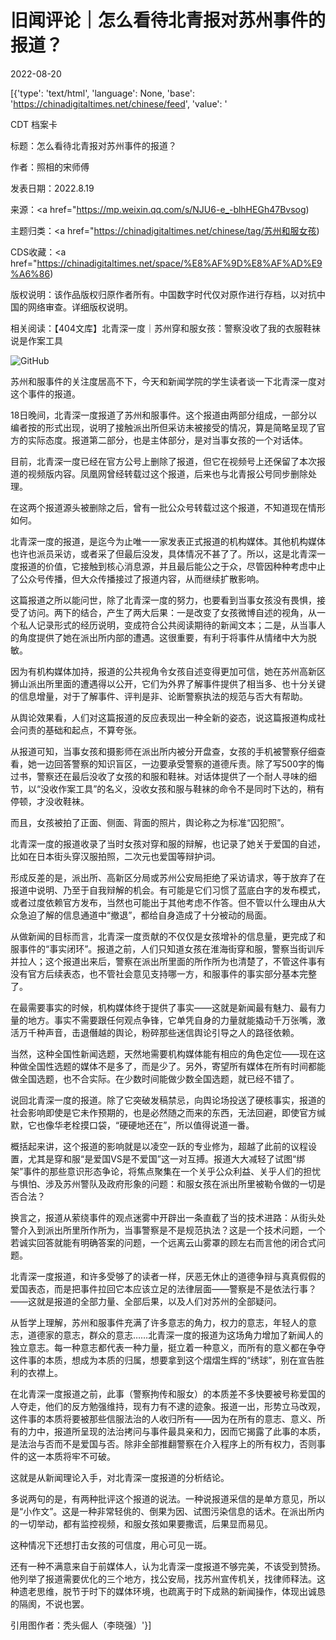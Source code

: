 # 旧闻评论｜怎么看待北青报对苏州事件的报道？

2022-08-20

[{'type': 'text/html', 'language': None, 'base': 'https://chinadigitaltimes.net/chinese/feed', 'value': '

CDT 档案卡

标题：怎么看待北青报对苏州事件的报道？

作者：照相的宋师傅

发表日期：2022.8.19

来源：<a href="https://mp.weixin.qq.com/s/NJU6-e_-blhHEGh47Bvsog)

主题归类：<a href="https://chinadigitaltimes.net/chinese/tag/苏州和服女孩)

CDS收藏：<a href="https://chinadigitaltimes.net/space/%E8%AF%9D%E8%AF%AD%E9%A6%86)

版权说明：该作品版权归原作者所有。中国数字时代仅对原作进行存档，以对抗中国的网络审查。详细版权说明。





相关阅读：【404文库】北青深一度｜苏州穿和服女孩：警察没收了我的衣服鞋袜 说是作案工具

![GitHub](https://chinadigitaltimes.net/chinese/files/2022/08/image-1661001857113.png)

苏州和服事件的关注度居高不下，今天和新闻学院的学生读者谈一下北青深一度对这个事件的报道。

18日晚间，北青深一度报道了苏州和服事件。这个报道由两部分组成，一部分以编者按的形式出现，说明了接触派出所但采访未被接受的情况，算是简略呈现了官方的实际态度。报道第二部分，也是主体部分，是对当事女孩的一个对话体。

目前，北青深一度已经在官方公号上删除了报道，但它在视频号上还保留了本次报道的视频版内容。凤凰网曾经转载过这个报道，后来也与北青报公号同步删除处理。

在这两个报道源头被删除之后，曾有一批公众号转载过这个报道，不知道现在情形如何。

北青深一度的报道，是迄今为止唯一一家发表正式报道的机构媒体。其他机构媒体也许也派员采访，或者采了但最后没发，具体情况不甚了了。所以，这是北青深一度报道的价值，它接触到核心消息源，并且最后能公之于众，尽管因种种考虑中止了公众号传播，但大众传播接过了报道内容，从而继续扩散影响。

这篇报道之所以能问世，除了北青深一度的努力，也要看到当事女孩没有畏惧，接受了访问。两下的结合，产生了两大后果：一是改变了女孩微博自述的视角，从一个私人记录形式的经历说明，变成符合公共阅读期待的新闻文本；二是，从当事人的角度提供了她在派出所内部的遭遇。这很重要，有利于将事件从情绪中大为脱敏。

因为有机构媒体加持，报道的公共视角令女孩自述变得更加可信，她在苏州高新区狮山派出所里面的遭遇得以公开，它们为外界了解事件提供了相当多、也十分关键的信息增量，对于了解事件、评判是非、论断警察执法的规范与否大有帮助。

从舆论效果看，人们对这篇报道的反应表现出一种全新的姿态，说这篇报道构成社会问责的基础和起点，不算夸张。

从报道可知，当事女孩和摄影师在派出所内被分开盘查，女孩的手机被警察仔细查看，她一边回答警察的知识盲区，一边要承受警察的道德斥责。除了写500字的悔过书，警察还在最后没收了女孩的和服和鞋袜。对话体提供了一个耐人寻味的细节，以“没收作案工具”的名义，没收女孩和服与鞋袜的命令不是同时下达的，稍有停顿，才没收鞋袜。

而且，女孩被拍了正面、侧面、背面的照片，舆论称之为标准“囚犯照”。

北青深一度的报道收录了当时女孩对穿和服的辩解，也记录了她关于爱国的自述，比如在日本街头穿汉服拍照，二次元也爱国等辩护词。

形成反差的是，派出所、高新区分局或苏州公安局拒绝了采访请求，等于放弃了在报道中说明、乃至于自我辩解的机会。有可能是它们习惯了蓝底白字的发布模式，或者过度依赖官方发布，当然也可能出于其他考虑不作答。但不管以什么理由从大众急迫了解的信息通道中“撤退”，都给自身造成了十分被动的局面。

从做新闻的目标而言，北青深一度贡献的不仅仅是女孩增补的信息量，更完成了和服事件的“事实闭环”。报道之前，人们只知道女孩在淮海街穿和服，警察当街训斥并拉人；这个报道出来后，警察在派出所里面的所作所为也清楚了，不管这件事有没有官方后续表态，也不管社会意见支持哪一方，和服事件的事实部分基本完整了。

在最需要事实的时候，机构媒体终于提供了事实——这就是新闻最有魅力、最有力量的地方。事实不需要跟任何观点争锋，它单凭自身的力量就能撬动千万张嘴，激活万千种声音，击退僭越的舆论，粉碎那些迷信舆论引导之人的路径依赖。

当然，这种全国性新闻选题，天然地需要机构媒体能有相应的角色定位——现在这种做全国性选题的媒体不是多了，而是少了。另外，寄望所有媒体在所有时间都能做全国选题，也不合实际。在少数时间能做少数全国选题，就已经不错了。

说回北青深一度的报道。除了它突破发稿禁忌，向舆论场投送了硬核事实，报道的社会影响即使是它未作预期的，也是必然随之而来的东西，无法回避，即使官方缄默，它也像华老栓摸口袋，“硬硬地还在”，所以值得说道一番。

概括起来讲，这个报道的影响就是以凌空一跃的专业修为，超越了此前的议程设置，尤其是穿和服“是爱国VS是不爱国”这一对互搏。报道大大减轻了试图“绑架”事件的那些意识形态争论，将焦点聚集在一个关乎公众利益、关乎人们的担忧与惧怕、涉及苏州警队及政府形象的问题：和服女孩在派出所里被勒令做的一切是否合法？

换言之，报道从萦绕事件的观点迷雾中开辟出一条直截了当的技术进路：从街头处警介入到派出所里所作所为，当事警察是不是规范执法？这是一个技术问题，一个若诚实回答就能有明确答案的问题，一个远离云山雾罩的顾左右而言他的闭合式问题。

北青深一度报道，和许多受够了的读者一样，厌恶无休止的道德争辩与真真假假的爱国表态，而是把事件拉回它本应该立足的法律层面——警察是不是依法行事？——这就是报道的全部力量、全部后果，以及人们对苏州的全部疑问。

从哲学上理解，苏州和服事件充满了许多意志的角力，权力的意志，年轻人的意志，道德家的意志，群众的意志……北青深一度的报道为这场角力增加了新闻人的独立意志。每一种意志都代表一种力量，挺立着一种意义，而所有的意义都在争夺这件事的本质，想成为本质的归属，想要拿到这个熠熠生辉的“绣球”，别在宣告胜利的衣襟上。

在北青深一度报道之前，此事（警察拘传和服女）的本质差不多快要被号称爱国的人夺走，他们的反方勉强维持，现有力有不逮的迹象。报道一出，形势立马改观，这件事的本质将要被那些信服法治的人收归所有——因为在所有的意志、意义、所有的力中，报道所呈现的法治拷问与事件最具亲和力，因而它揭露了此事的本质，是法治与否而不是爱国与否。除非全部推翻警察在介入程序上的所有权力，否则事件的这一本质将牢不可破。

这就是从新闻理论入手，对北青深一度报道的分析结论。

多说两句的是，有两种批评这个报道的说法。一种说报道采信的是单方意见，所以是“小作文”。这是一种非常轻佻的、倒果为因、试图污染信息的话术。在派出所内的一切举动，都有监控视频，和服女孩如果要撒谎，后果显而易见。

这种情况下还想打击女孩的可信度，用心可见一斑。

还有一种不满意来自于前媒体人，认为北青深一度报道不够完美，不该受到赞扬。他列举了报道需要优化的三个地方，找公安局，找苏州宣传机关，找律师释法。这种遗老思维，脱节于时下的媒体环境，也疏离于时下成熟的新闻操作，体现出诚恳的隔阂，不说也罢。

引用图作者：秃头倔人（李晓强）'}]